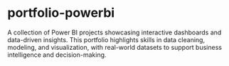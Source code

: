 # portfolio-powerbi
A collection of Power BI projects showcasing interactive dashboards and data-driven insights. This portfolio highlights skills in data cleaning, modeling, and visualization, with real-world datasets to support business intelligence and decision-making.
